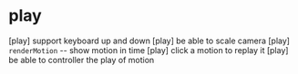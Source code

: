 # play

[play] support keyboard up and down
[play] be able to scale camera
[play] `renderMotion` -- show motion in time
[play] click a motion to replay it
[play] be able to controller the play of motion
